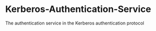 # Kerberos-Authentication-Service
The authentication service in the Kerberos authentication protocol
